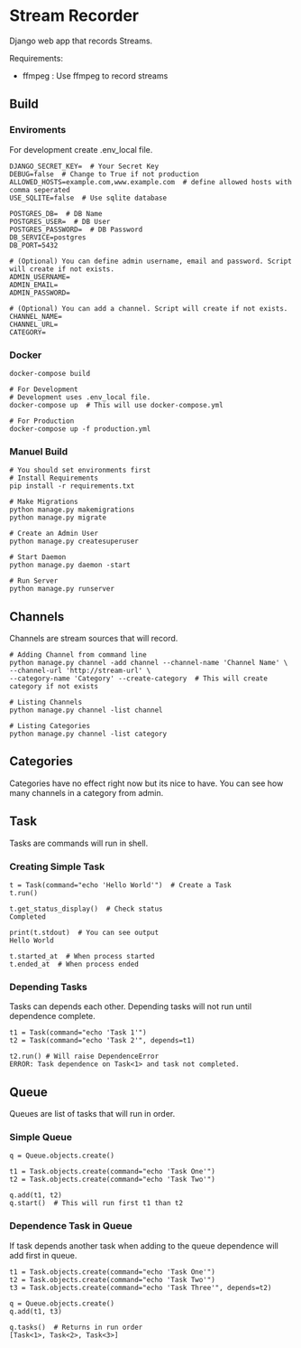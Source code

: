 # Stream Recorder

Django web app that records Streams.

Requirements:
 - ffmpeg : Use ffmpeg to record streams

## Build

### Enviroments

For development create .env_local file.

```
DJANGO_SECRET_KEY=  # Your Secret Key
DEBUG=false  # Change to True if not production
ALLOWED_HOSTS=example.com,www.example.com  # define allowed hosts with comma seperated
USE_SQLITE=false  # Use sqlite database

POSTGRES_DB=  # DB Name
POSTGRES_USER=  # DB User
POSTGRES_PASSWORD=  # DB Password
DB_SERVICE=postgres
DB_PORT=5432

# (Optional) You can define admin username, email and password. Script will create if not exists.
ADMIN_USERNAME=
ADMIN_EMAIL=
ADMIN_PASSWORD=

# (Optional) You can add a channel. Script will create if not exists.
CHANNEL_NAME=
CHANNEL_URL=
CATEGORY=
```

### Docker
```
docker-compose build

# For Development
# Development uses .env_local file.
docker-compose up  # This will use docker-compose.yml

# For Production
docker-compose up -f production.yml
```

### Manuel Build

```
# You should set environments first
# Install Requirements
pip install -r requirements.txt

# Make Migrations
python manage.py makemigrations
python manage.py migrate

# Create an Admin User
python manage.py createsuperuser

# Start Daemon
python manage.py daemon -start

# Run Server
python manage.py runserver

```

## Channels

Channels are stream sources that will record.

```
# Adding Channel from command line
python manage.py channel -add channel --channel-name 'Channel Name' \
--channel-url 'http://stream-url' \
--category-name 'Category' --create-category  # This will create category if not exists

# Listing Channels
python manage.py channel -list channel

# Listing Categories
python manage.py channel -list category
```

## Categories

Categories have no effect right now but its nice to have. You can see how many channels in a category from admin.

## Task

Tasks are commands will run in shell.

### Creating Simple Task

```
t = Task(command="echo 'Hello World'")  # Create a Task
t.run()

t.get_status_display()  # Check status
Completed

print(t.stdout)  # You can see output
Hello World

t.started_at  # When process started
t.ended_at  # When process ended
```

### Depending Tasks

Tasks can depends each other. Depending tasks will not run until dependence complete.

```
t1 = Task(command="echo 'Task 1'")
t2 = Task(command="echo 'Task 2'", depends=t1)

t2.run() # Will raise DependenceError
ERROR: Task dependence on Task<1> and task not completed.
```

## Queue

Queues are list of tasks that will run in order.

### Simple Queue

```
q = Queue.objects.create()

t1 = Task.objects.create(command="echo 'Task One'")
t2 = Task.objects.create(command="echo 'Task Two'")

q.add(t1, t2)
q.start()  # This will run first t1 than t2
```

### Dependence Task in Queue

If task depends another task when adding to the queue dependence will add first in queue.

```
t1 = Task.objects.create(command="echo 'Task One'")
t2 = Task.objects.create(command="echo 'Task Two'")
t3 = Task.objects.create(command="echo 'Task Three'", depends=t2)

q = Queue.objects.create()
q.add(t1, t3)

q.tasks()  # Returns in run order
[Task<1>, Task<2>, Task<3>]
```